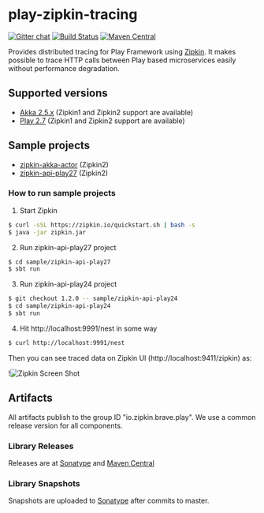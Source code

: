 # play-zipkin-tracing

[![Gitter chat](http://img.shields.io/badge/gitter-join%20chat%20%E2%86%92-brightgreen.svg)](https://gitter.im/openzipkin/zipkin)
[![Build Status](https://github.com/openzipkin-contrib/play-zipkin-tracing/workflows/test/badge.svg)](https://github.com/openzipkin-contrib/play-zipkin-tracing/actions?query=workflow%3Atest)
[![Maven Central](https://img.shields.io/maven-central/v/io.zipkin.brave.play/play-zipkin-tracing-play_2.12.svg)](https://search.maven.org/search?q=g:io.zipkin.brave.play%20AND%20a:play-zipkin-tracing-play_2.12)

Provides distributed tracing for Play Framework using [Zipkin](https://zipkin.io/). It makes possible to trace HTTP calls between Play based microservices easily without performance degradation.

## Supported versions

- [Akka 2.5.x](akka/README.md) (Zipkin1 and Zipkin2 support are available)
- [Play 2.7](play/README.md) (Zipkin1 and Zipkin2 support are available)

## Sample projects

- [zipkin-akka-actor](sample/zipkin-akka-actor) (Zipkin2)
- [zipkin-api-play27](sample/zipkin-api-play27) (Zipkin2)

### How to run sample projects


1. Start Zipkin

```bash
$ curl -sSL https://zipkin.io/quickstart.sh | bash -s
$ java -jar zipkin.jar
```

2. Run zipkin-api-play27 project

```bash
$ cd sample/zipkin-api-play27
$ sbt run
```

3. Run zipkin-api-play24 project

```bash
$ git checkout 1.2.0 -- sample/zipkin-api-play24
$ cd sample/zipkin-api-play24
$ sbt run
```

4. Hit http://localhost:9991/nest in some way

```bash
$ curl http://localhost:9991/nest
```

Then you can see traced data on Zipkin UI (http://localhost:9411/zipkin) as:

!![Zipkin Screen Shot](https://user-images.githubusercontent.com/64215/99867404-281dfa80-2bf4-11eb-83b0-03275a363712.png)

## Artifacts
All artifacts publish to the group ID "io.zipkin.brave.play". We use a common release version for
all components.

### Library Releases
Releases are at [Sonatype](https://oss.sonatype.org/content/repositories/releases) and [Maven Central](http://search.maven.org/#search%7Cga%7C1%7Cg%3A%22io.zipkin.brave.play%22)

### Library Snapshots
Snapshots are uploaded to [Sonatype](https://oss.sonatype.org/content/repositories/snapshots) after
commits to master.

